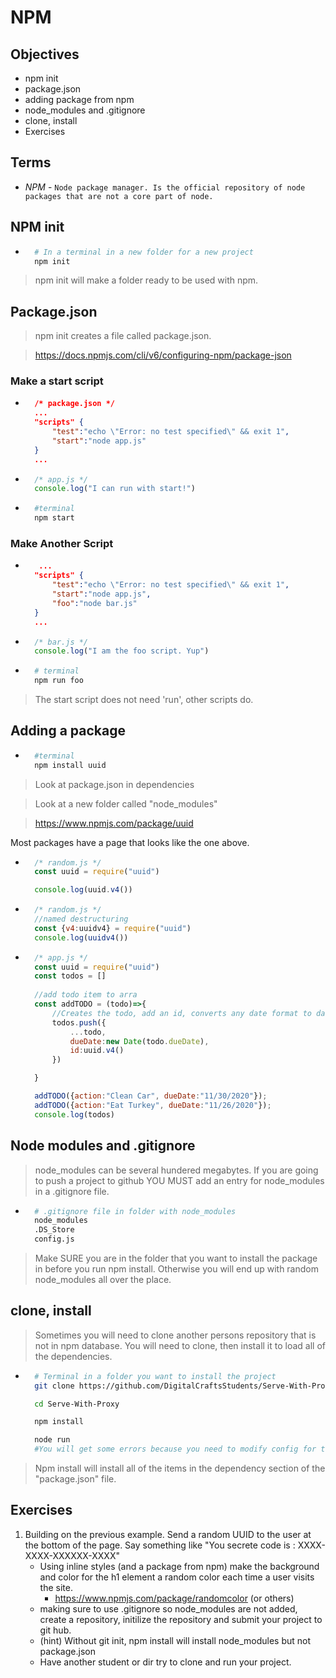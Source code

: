 # NPM

## Objectives
- npm init
- package.json
- adding package from npm
- node_modules and .gitignore
- clone, install
- Exercises

## Terms
- *NPM* - `Node package manager. Is the official repository of node packages that are not a core part of node.`

## NPM init
- ```bash
    # In a terminal in a new folder for a new project
    npm init
> npm init will make a folder ready to be used with npm.

## Package.json
> npm init creates a file called package.json.

> https://docs.npmjs.com/cli/v6/configuring-npm/package-json

### Make a start script
- ```json
    /* package.json */
    ...
    "scripts" {
        "test":"echo \"Error: no test specified\" && exit 1",
        "start":"node app.js"
    }
    ...
- ```js
    /* app.js */
    console.log("I can run with start!")
- ```bash
    #terminal
    npm start

### Make Another Script
- ```json
     ...
    "scripts" {
        "test":"echo \"Error: no test specified\" && exit 1",
        "start":"node app.js",
        "foo":"node bar.js"
    }
    ...
- ```js
    /* bar.js */
    console.log("I am the foo script. Yup")
- ```bash
    # terminal
    npm run foo
> The start script does not need 'run', other scripts do.

## Adding a package
- ```bash
    #terminal
    npm install uuid
> Look at package.json in dependencies

> Look at a new folder called "node_modules"

> https://www.npmjs.com/package/uuid

Most packages have a page that looks like the one above.
- ```js
    /* random.js */
    const uuid = require("uuid")

    console.log(uuid.v4())
- ```js
    /* random.js */
    //named destructuring
    const {v4:uuidv4} = require("uuid")
    console.log(uuidv4())

- ```js
    /* app.js */
    const uuid = require("uuid")
    const todos = []
    
    //add todo item to arra
    const addTODO = (todo)=>{
        //Creates the todo, add an id, converts any date format to date object
        todos.push({
            ...todo,
            dueDate:new Date(todo.dueDate),
            id:uuid.v4()
        })

    }

    addTODO({action:"Clean Car", dueDate:"11/30/2020"});
    addTODO({action:"Eat Turkey", dueDate:"11/26/2020"});
    console.log(todos)
## Node modules and .gitignore
> node_modules can be several hundered megabytes. If you are going to push a project to github YOU MUST add an entry for node_modules in a .gitignore file.

- ```bash
    # .gitignore file in folder with node_modules
    node_modules
    .DS_Store
    config.js

> Make SURE you are in the folder that you want to install the package in before you run npm install. Otherwise you will end up with random node_modules all over the place.

## clone, install 

> Sometimes you will need to clone another persons repository that is not in npm database. You will need to clone, then install it to load all of the dependencies. 
- ```bash
    # Terminal in a folder you want to install the project
    git clone https://github.com/DigitalCraftsStudents/Serve-With-Proxy

    cd Serve-With-Proxy

    npm install

    node run
    #You will get some errors because you need to modify config for this specific package.
> Npm install will install all of the items in the dependency section of the "package.json" file.

## Exercises
1. Building on the previous example. Send a random UUID to the user at the bottom of the page. Say something like "You secrete code is : XXXX-XXXX-XXXXXX-XXXX"
    - Using inline styles (and a package from npm) make the background and color for the h1 element a random color each time a user visits the site.
        - https://www.npmjs.com/package/randomcolor (or others)
    - making sure to use .gitignore so node_modules are not added, create a repository, initilize the repository and submit your project to git hub.
    - (hint) Without git init, npm install will install node_modules but not package.json
    - Have another student or dir try to clone and run your project.